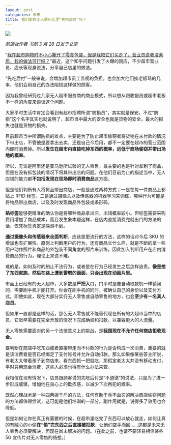 ```yaml
---
layout: post
categories: 未来
title: 我们能在无人便利店里“先吃后付”吗？
---
```


![](http://ww1.sinaimg.cn/large/4b91f9d5gy1g1p9ccbz3xj20qo0hsb29.jpg)

*航通社作者 书航 3 月 28 日发于北京*

“[我在超市购物时不小心撕开了零食包装，但是我把它们买走了，营业员说我没素质，我的做法可行吗？](https://www.zhihu.com/question/311801377)”最近，这个知乎问题引发了火爆的回应，不少超市营业员、店长等现身说法，分享自己店里的做法。

“先吃后付”一般来说，会增加超市员工监视的负担，也会加大他们挨老板骂的几率，他们会用自己的办法阻挠这样做的顾客。

因为我曾经研究过几家无人超市服务商的商业模式，所以想从跟收银员或超市老板不一样的角度来谈谈这个问题。

大家平时生活中肯定会看到有超市招聘所谓"防损员"，其实就是保安。不过“防损”这个名字其实也就说明了，超市当中最大的安全也就是货物的安全，最大的损失也就是货物的损失。

目前超市当中所谓防损的难点，主要是为了防止超市偷窃者将货物在未付款的情况下带出店，不管他是要拿出去卖，还是自己今后用，都不一定要在超市的营业范围内即时消费掉。所以**发生在超市内直接吃掉东西的概率，远低于商场偷窃并带出场地的概率**。

所以，无论是阿里还是亚马逊所试验的无人零售，最主要的也是针对拿到了商品，但是在没有拆包装的情况下将其带出店的问题。在他们目前为止的描述当中，无人店铺的能力都**不包括发现在现场即时消费商品**这方面。

但是他们判断有人将货品带出商店，一般是通过两种方式；一是在每一件商品上都贴上 RFID 标签，二是通过摄像头以及传感器的机器学习来训练，哪种行为可能是将物品带出商店，以及及时发现商品外包装或条形码。

**贴标签**能够更精准的确认你是将哪种商品拿出店，出错概率较小。但标签需要采购费用增加了商品成本，而且发生象本题这样，在店内直接消费完就出门的方法的话，仅凭标签肯定是探测不到。

**通过摄像头和传感器来全面判断**，应该是更流行的方法，这样的话对今后 SKU 的增加也有扩展性。原则上判断用户的行为，还有商品长什么样，就是不断的拿一些用户动作照片和商品的外包装不同角度的照片来训练，因此加入判断用户在店内消费商品的行为，理论上来说不难。

难的是，如何及时的制止不法行为，或者是在行为已经发生之后怎样追责。**像是抢了东西就跑，然后在路上遭到雷劈的画面，只会出现在动画片里。**

市面上已经有的无人超市，大多数是**严把入口**，门平时是像自动取款机一样锁闭的，需要刷手机才能打开。你会在刷手机的同时，被确认自己的身份以及支付方式。即使如此，现在大部分实行无人零售或自助零售的地方，也会**至少有一名真人店员**。

但如果一直都是这样的话，那么无人零售就不能替代现在所有的大超市当中的店员，它迟早需要在完全开放的情况下完成确权和扣款，以兼容更大的人流量。

无人零售需要面对的另一个法律意义上的挑战，是**我国现在不允许任何商店拒收现金。**

要判断在商店中吃东西或者直接带走而不付款的行为是否构成一次消费，重要的就是该消费者是否已经绑定了支付账号并允许自动扣款。那么如果像某些答主所说，有老太太带着孩子到商店来，看东西抓一把就吃，那假定老太太并没有移动支付，平时只用现金消费，这些人必须也得有什么办法来管。

我相信在现有情况下，店员跟顾客说的先吃后付是“不道德”的说法，只是为了进一步形成威慑，增加他在良心上的歉疚感，以减少下次再犯的概率。

既然心理战术是一种四两拨千斤的方法，任何有助于兵不血刃的解决商店偷窃问题的方法都值得尝试，这可能是他们培训的一部分。副作用就是，说得多了效用也会降低。

但是如何让你在真正有需要的时候，在超市里吃完了东西可以放心就走，如何让真的有贼心的小偷**在“偷”完东西之后直接被扣款**，让他们空手而回……这都是未来无人零售必须要解决，但现在尚未解决的问题。（在此之前，也请不要轻易相信某些 5G 宣传片对无人零售的畅想。）